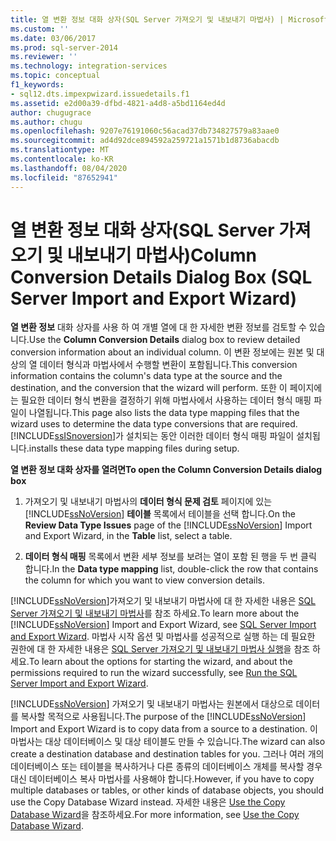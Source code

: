```yaml
---
title: 열 변환 정보 대화 상자(SQL Server 가져오기 및 내보내기 마법사) | Microsoft Docs
ms.custom: ''
ms.date: 03/06/2017
ms.prod: sql-server-2014
ms.reviewer: ''
ms.technology: integration-services
ms.topic: conceptual
f1_keywords:
- sql12.dts.impexpwizard.issuedetails.f1
ms.assetid: e2d00a39-dfbd-4821-a4d8-a5bd1164ed4d
author: chugugrace
ms.author: chugu
ms.openlocfilehash: 9207e76191060c56acad37db734827579a83aae0
ms.sourcegitcommit: ad4d92dce894592a259721a1571b1d8736abacdb
ms.translationtype: MT
ms.contentlocale: ko-KR
ms.lasthandoff: 08/04/2020
ms.locfileid: "87652941"
---
```

# <a name="column-conversion-details-dialog-box-sql-server-import-and-export-wizard"></a><span data-ttu-id="f16d6-102">열 변환 정보 대화 상자(SQL Server 가져오기 및 내보내기 마법사)</span><span class="sxs-lookup"><span data-stu-id="f16d6-102">Column Conversion Details Dialog Box (SQL Server Import and Export Wizard)</span></span>
  <span data-ttu-id="f16d6-103">**열 변환 정보** 대화 상자를 사용 하 여 개별 열에 대 한 자세한 변환 정보를 검토할 수 있습니다.</span><span class="sxs-lookup"><span data-stu-id="f16d6-103">Use the **Column Conversion Details** dialog box to review detailed conversion information about an individual column.</span></span> <span data-ttu-id="f16d6-104">이 변환 정보에는 원본 및 대상의 열 데이터 형식과 마법사에서 수행할 변환이 포함됩니다.</span><span class="sxs-lookup"><span data-stu-id="f16d6-104">This conversion information contains the column's data type at the source and the destination, and the conversion that the wizard will perform.</span></span> <span data-ttu-id="f16d6-105">또한 이 페이지에는 필요한 데이터 형식 변환을 결정하기 위해 마법사에서 사용하는 데이터 형식 매핑 파일이 나열됩니다.</span><span class="sxs-lookup"><span data-stu-id="f16d6-105">This page also lists the data type mapping files that the wizard uses to determine the data type conversions that are required.</span></span> [!INCLUDE[ssISnoversion](../../includes/ssisnoversion-md.md)]<span data-ttu-id="f16d6-106">가 설치되는 동안 이러한 데이터 형식 매핑 파일이 설치됩니다.</span><span class="sxs-lookup"><span data-stu-id="f16d6-106">installs these data type mapping files during setup.</span></span>  
  
 <span data-ttu-id="f16d6-107">**열 변환 정보 대화 상자를 열려면**</span><span class="sxs-lookup"><span data-stu-id="f16d6-107">**To open the Column Conversion Details dialog box**</span></span>  
  
1.  <span data-ttu-id="f16d6-108">가져오기 및 내보내기 마법사의 **데이터 형식 문제 검토** 페이지에 있는 [!INCLUDE[ssNoVersion](../../includes/ssnoversion-md.md)] **테이블** 목록에서 테이블을 선택 합니다.</span><span class="sxs-lookup"><span data-stu-id="f16d6-108">On the **Review Data Type Issues** page of the [!INCLUDE[ssNoVersion](../../includes/ssnoversion-md.md)] Import and Export Wizard, in the **Table** list, select a table.</span></span>  
  
2.  <span data-ttu-id="f16d6-109">**데이터 형식 매핑** 목록에서 변환 세부 정보를 보려는 열이 포함 된 행을 두 번 클릭 합니다.</span><span class="sxs-lookup"><span data-stu-id="f16d6-109">In the **Data type mapping** list, double-click the row that contains the column for which you want to view conversion details.</span></span>  
  
 <span data-ttu-id="f16d6-110">[!INCLUDE[ssNoVersion](../../includes/ssnoversion-md.md)]가져오기 및 내보내기 마법사에 대 한 자세한 내용은 [SQL Server 가져오기 및 내보내기 마법사](import-and-export-data-with-the-sql-server-import-and-export-wizard.md)를 참조 하세요.</span><span class="sxs-lookup"><span data-stu-id="f16d6-110">To learn more about the [!INCLUDE[ssNoVersion](../../includes/ssnoversion-md.md)] Import and Export Wizard, see [SQL Server Import and Export Wizard](import-and-export-data-with-the-sql-server-import-and-export-wizard.md).</span></span> <span data-ttu-id="f16d6-111">마법사 시작 옵션 및 마법사를 성공적으로 실행 하는 데 필요한 권한에 대 한 자세한 내용은 [SQL Server 가져오기 및 내보내기 마법사 실행](start-the-sql-server-import-and-export-wizard.md)을 참조 하세요.</span><span class="sxs-lookup"><span data-stu-id="f16d6-111">To learn about the options for starting the wizard, and about the permissions required to run the wizard successfully, see [Run the SQL Server Import and Export Wizard](start-the-sql-server-import-and-export-wizard.md).</span></span>  
  
 <span data-ttu-id="f16d6-112">[!INCLUDE[ssNoVersion](../../includes/ssnoversion-md.md)] 가져오기 및 내보내기 마법사는 원본에서 대상으로 데이터를 복사할 목적으로 사용됩니다.</span><span class="sxs-lookup"><span data-stu-id="f16d6-112">The purpose of the [!INCLUDE[ssNoVersion](../../includes/ssnoversion-md.md)] Import and Export Wizard is to copy data from a source to a destination.</span></span> <span data-ttu-id="f16d6-113">이 마법사는 대상 데이터베이스 및 대상 테이블도 만들 수 있습니다.</span><span class="sxs-lookup"><span data-stu-id="f16d6-113">The wizard can also create a destination database and destination tables for you.</span></span> <span data-ttu-id="f16d6-114">그러나 여러 개의 데이터베이스 또는 테이블을 복사하거나 다른 종류의 데이터베이스 개체를 복사할 경우 대신 데이터베이스 복사 마법사를 사용해야 합니다.</span><span class="sxs-lookup"><span data-stu-id="f16d6-114">However, if you have to copy multiple databases or tables, or other kinds of database objects, you should use the Copy Database Wizard instead.</span></span> <span data-ttu-id="f16d6-115">자세한 내용은 [Use the Copy Database Wizard](../../relational-databases/databases/use-the-copy-database-wizard.md)을 참조하세요.</span><span class="sxs-lookup"><span data-stu-id="f16d6-115">For more information, see [Use the Copy Database Wizard](../../relational-databases/databases/use-the-copy-database-wizard.md).</span></span>  
  
  
